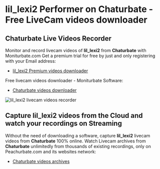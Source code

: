 # lil_lexi2 Performer on Chaturbate - Free LiveCam videos downloader

## Chaturbate Live Videos Recorder

Monitor and record livecam videos of **lil_lexi2** from **Chaturbate** with Moniturbate.com
Get a premium trial for free by just and only registering with your Email address:
* [lil_lexi2 Premium videos downloader](https://moniturbate.com/request-demo-licence-key.html)

Free livecam videos downloader - Moniturbate Software:
* [Chaturbate videos downloader](https://moniturbate.com/moniturbate-download-software.html)

![lil_lexi2 livecam videos recorder](https://peachurnet.com/templates/moniturbate-software.png)


## Capture lil_lexi2 videos from the Cloud and watch your recordings on Streaming

Without the need of downloading a software, capture **lil_lexi2** livecam videos from **Chaturbate** 100% online.
Watch Livecam archives from **Chaturbate** unlimitedly from thousands of existing recordings, only on Peachurbate.com and its websites network:
* [Chaturbate videos archives](https://peachurnet.com/)
